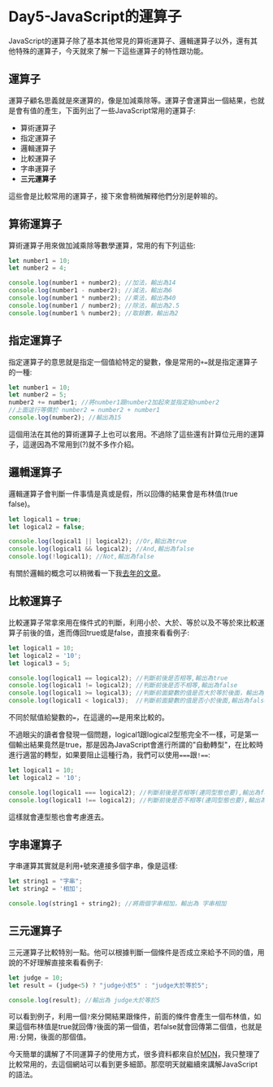 # Day5-JavaScript的運算子

JavaScript的運算子除了基本其他常見的算術運算子、邏輯運算子以外，還有其他特殊的運算子，今天就來了解一下這些運算子的特性跟功能。

## 運算子

運算子顧名思義就是來運算的，像是加減乘除等。運算子會運算出一個結果，也就是會有值的產生，下面列出了一些JavaScript常用的運算子:

* 算術運算子
* 指定運算子
* 邏輯運算子
* 比較運算子
* 字串運算子
* **三元運算子**

這些會是比較常用的運算子，接下來會稍微解釋他們分別是幹嘛的。

## 算術運算子

算術運算子用來做加減乘除等數學運算，常用的有下列這些:

```JavaScript
let number1 = 10;
let number2 = 4;

console.log(number1 + number2); //加法，輸出為14
console.log(number1 - number2); //減法，輸出為6
console.log(number1 * number2); //乘法，輸出為40
console.log(number1 / number2); //除法，輸出為2.5
console.log(number1 % number2); //取餘數，輸出為2
```
## 指定運算子

指定運算子的意思就是指定一個值給特定的變數，像是常用的`+=`就是指定運算子的一種:

```JavaScript
let number1 = 10;
let number2 = 5;
number2 += number1; //將number1跟number2加起來並指定給number2
//上面這行等價於 number2 = number2 + number1
console.log(number2); //輸出為15
```

這個用法在其他的算術運算子上也可以套用。不過除了這些還有計算位元用的運算子，這邊因為不常用到(?)就不多作介紹。

## 邏輯運算子

邏輯運算子會判斷一件事情是真或是假，所以回傳的結果會是布林值(true false)。

```JavaScript
let logical1 = true;
let logical2 = false;

console.log(logical1 || logical2); //Or,輸出為true
console.log(logical1 && logical2); //And,輸出為false
console.log(!logical1); //Not,輸出為false
```
有關於邏輯的概念可以稍微看一下我[去年的文章](https://ithelp.ithome.com.tw/articles/10267645)。

## 比較運算子

比較運算子常拿來用在條件式的判斷，利用小於、大於、等於以及不等於來比較運算子前後的值，進而傳回true或是false，直接來看看例子:

```JavaScript
let logical1 = 10;
let logical2 = '10';
let logical3 = 5;

console.log(logical1 == logical2); //判斷前後是否相等,輸出為true
console.log(logical1 != logical2); //判斷前後是否不相等,輸出為false
console.log(logical1 >= logical3); //判斷前面變數的值是否大於等於後面，輸出為true
console.log(logical1 < logical3);  //判斷前面變數的值是否小於後面,輸出為false
```
不同於賦值給變數的`=`，在這邊的`==`是用來比較的。

不過眼尖的讀者會發現一個問題，logical1跟logical2型態完全不一樣，可是第一個輸出結果竟然是true，那是因為JavaScript會進行所謂的"自動轉型"，在比較時進行適當的轉型，如果要阻止這種行為，我們可以使用`===`跟`!==`:

```JavaScript
let logical1 = 10;
let logical2 = '10';

console.log(logical1 === logical2); //判斷前後是否相等(連同型態也要),輸出為false
console.log(logical1 !== logical2); //判斷前後是否不相等(連同型態也要),輸出為true
```
這樣就會連型態也會考慮進去。

## 字串運算子

字串運算其實就是利用`+`號來連接多個字串，像是這樣:

```JavaScript
let string1 = "字串";
let string2 = '相加';

console.log(string1 + string2); //將兩個字串相加，輸出為 字串相加
```

## 三元運算子

三元運算子比較特別一點。他可以根據判斷一個條件是否成立來給予不同的值，用說的不好理解直接來看看例子:

```JavaScript
let judge = 10;
let result = (judge<5) ? "judge小於5" : "judge大於等於5";

console.log(result); //輸出為 judge大於等於5
```
可以看到例子，利用一個`?`來分開結果跟條件，前面的條件會產生一個布林值，如果這個布林值是true就回傳`?`後面的第一個值，若false就會回傳第二個值，也就是用`:`分開，後面的那個值。

今天簡單的講解了不同運算子的使用方式，很多資料都來自於[MDN](https://developer.mozilla.org/zh-TW/docs/Web/JavaScript/Guide/Expressions_and_Operators#%E6%A2%9D%E4%BB%B6%EF%BC%88%E4%B8%89%E5%85%83%EF%BC%89%E9%81%8B%E7%AE%97%E5%AD%90)，我只整理了比較常用的，去這個網站可以看到更多細節。那麼明天就繼續來講解JavaScript的語法。